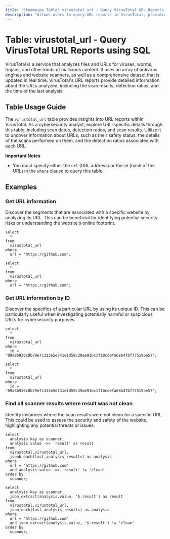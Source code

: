 ```yaml
---
title: "Steampipe Table: virustotal_url - Query VirusTotal URL Reports using SQL"
description: "Allows users to query URL reports in VirusTotal, providing insights into URL scanning and detection data."
---
```


# Table: virustotal_url - Query VirusTotal URL Reports using SQL

VirusTotal is a service that analyzes files and URLs for viruses, worms, trojans, and other kinds of malicious content. It uses an array of antivirus engines and website scanners, as well as a comprehensive dataset that is updated in real time. VirusTotal's URL reports provide detailed information about the URLs analyzed, including the scan results, detection ratios, and the time of the last analysis.

## Table Usage Guide

The `virustotal_url` table provides insights into URL reports within VirusTotal. As a cybersecurity analyst, explore URL-specific details through this table, including scan dates, detection ratios, and scan results. Utilize it to uncover information about URLs, such as their safety status, the details of the scans performed on them, and the detection ratios associated with each URL.

**Important Notes**
- You must specify either the `url` (URL address) or the `id` (hash of the URL) in the `where` clause to query this table.

## Examples

### Get URL information
Discover the segments that are associated with a specific website by analyzing its URL. This can be beneficial for identifying potential security risks or understanding the website's online footprint.

```sql+postgres
select
  *
from
  virustotal_url
where
  url = 'https://github.com';
```

```sql+sqlite
select
  *
from
  virustotal_url
where
  url = 'https://github.com';
```

### Get URL information by ID
Discover the specifics of a particular URL by using its unique ID. This can be particularly useful when investigating potentially harmful or suspicious URLs for cybersecurity purposes.

```sql+postgres
select
  *
from
  virustotal_url
where
  id = '09a8b930c8b79e7c313e5e741e1d59c39ae91bc1f10cdefa68b47bf77519be57';
```

```sql+sqlite
select
  *
from
  virustotal_url
where
  id = '09a8b930c8b79e7c313e5e741e1d59c39ae91bc1f10cdefa68b47bf77519be57';
```

### Find all scanner results where result was not clean
Identify instances where the scan results were not clean for a specific URL. This could be used to assess the security and safety of the website, highlighting any potential threats or issues.

```sql+postgres
select
  analysis.key as scanner,
  analysis.value ->> 'result' as result
from
  virustotal.virustotal_url,
  jsonb_each(last_analysis_results) as analysis
where
  url = 'https://github.com'
  and analysis.value ->> 'result' != 'clean'
order by
  scanner;
```

```sql+sqlite
select
  analysis.key as scanner,
  json_extract(analysis.value, '$.result') as result
from
  virustotal.virustotal_url,
  json_each(last_analysis_results) as analysis
where
  url = 'https://github.com'
  and json_extract(analysis.value, '$.result') != 'clean'
order by
  scanner;
```